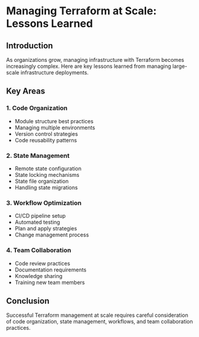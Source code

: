 # Managing Terraform at Scale: Lessons Learned

## Introduction
As organizations grow, managing infrastructure with Terraform becomes increasingly complex. Here are key lessons learned from managing large-scale infrastructure deployments.

## Key Areas

### 1. Code Organization
- Module structure best practices
- Managing multiple environments
- Version control strategies
- Code reusability patterns

### 2. State Management
- Remote state configuration
- State locking mechanisms
- State file organization
- Handling state migrations

### 3. Workflow Optimization
- CI/CD pipeline setup
- Automated testing
- Plan and apply strategies
- Change management process

### 4. Team Collaboration
- Code review practices
- Documentation requirements
- Knowledge sharing
- Training new team members

## Conclusion
Successful Terraform management at scale requires careful consideration of code organization, state management, workflows, and team collaboration practices. 